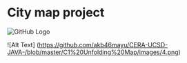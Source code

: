 
# City map project 

![GitHub Logo](/images/4.png)


![Alt Text] (https://github.com/akb46mayu/CERA-UCSD-JAVA-/blob/master/C1%20Unfolding%20Map/images/4.png)
